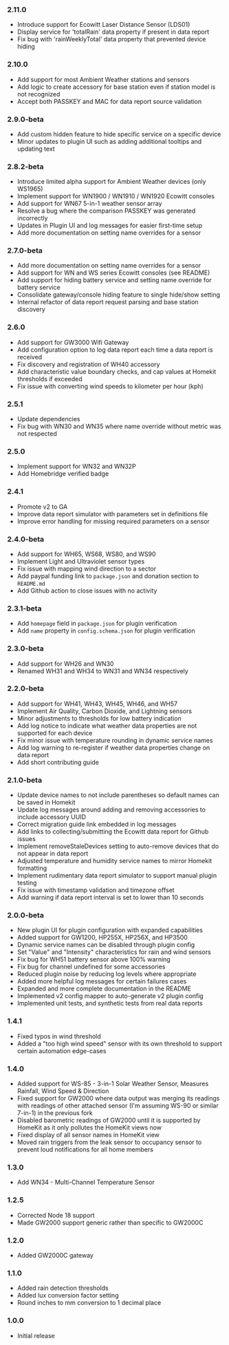### 2.11.0

* Introduce support for Ecowitt Laser Distance Sensor (LDS01)
* Display service for 'totalRain' data property if present in data report
* Fix bug with 'rainWeeklyTotal' data property that prevented device hiding

### 2.10.0

* Add support for most Ambient Weather stations and sensors
* Add logic to create accessory for base station even if station model is not recognized
* Accept both PASSKEY and MAC for data report source validation

### 2.9.0-beta

* Add custom hidden feature to hide specific service on a specific device
* Minor updates to plugin UI such as adding additional tooltips and updating text

### 2.8.2-beta

* Introduce limited alpha support for Ambient Weather devices (only WS1965)
* Implement support for WN1900 / WN1910 / WN1920 Ecowitt consoles
* Add support for WN67 5-in-1 weather sensor array
* Resolve a bug where the comparison PASSKEY was generated incorrectly
* Updates in Plugin UI and log messages for easier first-time setup
* Add more documentation on setting name overrides for a sensor

### 2.7.0-beta

* Add more documentation on setting name overrides for a sensor
* Add support for WN and WS series Ecowitt consoles (see README)
* Add support for hiding battery service and setting name override for battery service
* Consolidate gateway/console hiding feature to single hide/show setting
* Internal refactor of data report request parsing and base station discovery

### 2.6.0

* Add support for GW3000 Wifi Gateway
* Add configuration option to log data report each time a data report is received
* Fix discovery and registration of WH40 accessory
* Add characteristic value boundary checks, and cap values at Homekit thresholds if exceeded
* Fix issue with converting wind speeds to kilometer per hour (kph)

### 2.5.1

* Update dependencies
* Fix bug with WN30 and WN35 where name override without metric was not respected

### 2.5.0

* Implement support for WN32 and WN32P
* Add Homebridge verified badge

### 2.4.1

* Promote v2 to GA
* Improve data report simulator with parameters set in definitions file
* Improve error handling for missing required parameters on a sensor

### 2.4.0-beta

* Add support for WH65, WS68, WS80, and WS90
* Implement Light and Ultraviolet sensor types
* Fix issue with mapping wind direction to a sector
* Add paypal funding link to `package.json` and donation section to `README.md`
* Add Github action to close issues with no activity

### 2.3.1-beta

* Add `homepage` field in `package.json` for plugin verification
* Add `name` property in `config.schema.json` for plugin verification

### 2.3.0-beta

* Add support for WH26 and WN30
* Renamed WH31 and WH34 to WN31 and WN34 respectively

### 2.2.0-beta

* Add support for WH41, WH43, WH45, WH46, and WH57
* Implement Air Quality, Carbon Dioxide, and Lightning sensors
* Minor adjustments to thresholds for low battery indication
* Add log notice to indicate what weather data properties are not supported for each device
* Fix minor issue with temperature rounding in dynamic service names
* Add log warning to re-register if weather data properties change on data report
* Add short contributing guide

### 2.1.0-beta

* Update device names to not include parentheses so default names can be saved in Homekit
* Update log messages around adding and removing accessories to include accessory UUID
* Correct migration guide link embedded in log messages
* Add links to collecting/submitting the Ecowitt data report for Github issues
* Implement removeStaleDevices setting to auto-remove devices that do not appear in data report
* Adjusted temperature and humidity service names to mirror Homekit formatting
* Implement rudimentary data report simulator to support manual plugin testing
* Fix issue with timestamp validation and timezone offset
* Add warning if data report interval is set to lower than 10 seconds

### 2.0.0-beta

* New plugin UI for plugin configuration with expanded capabilities
* Added support for GW1200, HP255X, HP256X, and HP3500
* Dynamic service names can be disabled through plugin config
* Set "Value" and "Intensity" characteristics for rain and wind sensors
* Fix bug for WH51 battery sensor above 100% warning
* Fix bug for channel undefined for some accessories
* Reduced plugin noise by reducing log levels where appropriate
* Added more helpful log messages for certain failures cases
* Expanded and more complete documentation in the README
* Implemented v2 config mapper to auto-generate v2 plugin config
* Implemented unit tests, and synthetic tests from real data reports

### 1.4.1

* Fixed typos in wind threshold
* Added a "too high wind speed" sensor with its own threshold to support certain automation edge-cases

### 1.4.0

* Added support for WS-85 - 3-in-1 Solar Weather Sensor, Measures Rainfall, Wind Speed & Direction
* Fixed support for GW2000 where data output was merging its readings with readings of other attached sensor (I'm assuming WS-90 or similar 7-in-1) in the previous fork
* Disabled barometric readings of GW2000 until it is supported by HomeKit as it only pollutes the HomeKit views now
* Fixed display of all sensor names in HomeKit view
* Moved rain triggers from the leak sensor to occupancy sensor to prevent loud notifications for all home members

### 1.3.0

* Add WN34 - Multi-Channel Temperature Sensor

### 1.2.5

* Corrected Node 18 support
* Made GW2000 support generic rather than specific to GW2000C

### 1.2.0

* Added GW2000C gateway

### 1.1.0

* Added rain detection thresholds
* Added lux conversion factor setting
* Round inches to mm conversion to 1 decimal place

### 1.0.0

* Initial release

